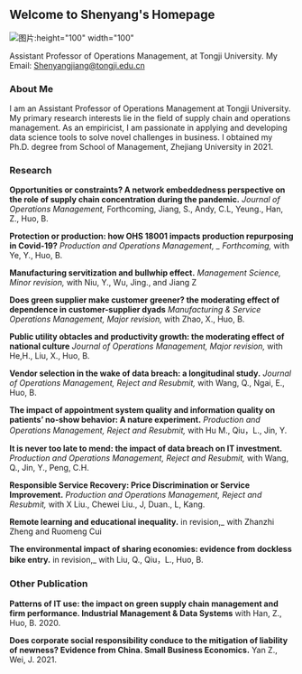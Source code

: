 ## Welcome to Shenyang's Homepage

![图片:height="100" width="100"](https://user-images.githubusercontent.com/106462349/210160681-06b07a8e-5d54-4924-a76b-bfcbb7327b8e.png) 


Assistant Professor of Operations Management, at Tongji University.
My Email: Shenyangjiang@tongji.edu.cn 

### About Me
I am an Assistant Professor of Operations Management at Tongji University. My primary research interests lie in the field of supply chain and operations management. As an empiricist, I am passionate in applying and developing data science tools to solve novel challenges in business. I obtained my Ph.D. degree from School of Management, Zhejiang University in 2021.

### Research

**Opportunities or constraints? A network embeddedness perspective on the role of supply chain concentration during the pandemic.** _Journal of Operations Management,_ Forthcoming, Jiang, S., Andy, C.L, Yeung., Han, Z., Huo, B.

**Protection or production: how OHS 18001 impacts production repurposing in Covid-19?** _Production and Operations Management, _ Forthcoming,_ with Ye, Y., Huo, B.

**Manufacturing servitization and bullwhip effect.** _Management Science, Minor revision,_ with Niu, Y., Wu, Jing., and Jiang Z

**Does green supplier make customer greener? the moderating effect of dependence in customer-supplier dyads** _Manufacturing & Service Operations Management, Major revision,_ with Zhao, X., Huo, B.

**Public utility obtacles and productivity growth: the moderating effect of national culture** _Journal of Operations Management, Major revision,_ with He,H., Liu, X., Huo, B.

**Vendor selection in the wake of data breach: a longitudinal study.** _Journal of Operations Management, Reject and Resubmit,_ with Wang, Q., Ngai, E., Huo, B.

**The impact of appointment system quality and information quality on patients’ no-show behavior: A nature experiment.** _Production and Operations Management, Reject and Resubmit,_ with Hu M., Qiu，L., Jin, Y.

**It is never too late to mend: the impact of data breach on IT investment.** _Production and Operations Management, Reject and Resubmit,_ with Wang, Q., Jin, Y., Peng, C.H.

**Responsible Service Recovery: Price Discrimination or Service Improvement.** _Production and Operations Management, Reject and Resubmit,_ with X Liu., Chewei Liu., J, Duan., L, Kang.

**Remote learning and educational inequality.** in revision,_ with Zhanzhi Zheng and Ruomeng Cui

**The environmental impact of sharing economies: evidence from dockless bike entry.** in revision,_ with Liu, Q., Qiu，L., Huo, B.

### Other Publication

**Patterns of IT use: the impact on green supply chain management and firm performance. Industrial Management & Data Systems** with Han, Z., Huo, B. 2020.

**Does corporate social responsibility conduce to the mitigation of liability of newness? Evidence from China. Small Business Economics.** Yan Z., Wei, J. 2021.


